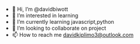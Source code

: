 - 👋 Hi, I’m @davidbiwott
- 👀 I’m interested in learning
- 🌱 I’m currently learning javascript,python
- 💞️ I’m looking to collaborate on project
- 📫 How to reach me davidkiplimo3@outlook.com

<!---
davidbiwott/davidbiwott is a ✨ special ✨ repository because its `README.md` (this file) appears on your GitHub profile.
You can click the Preview link to take a look at your changes.
--->
